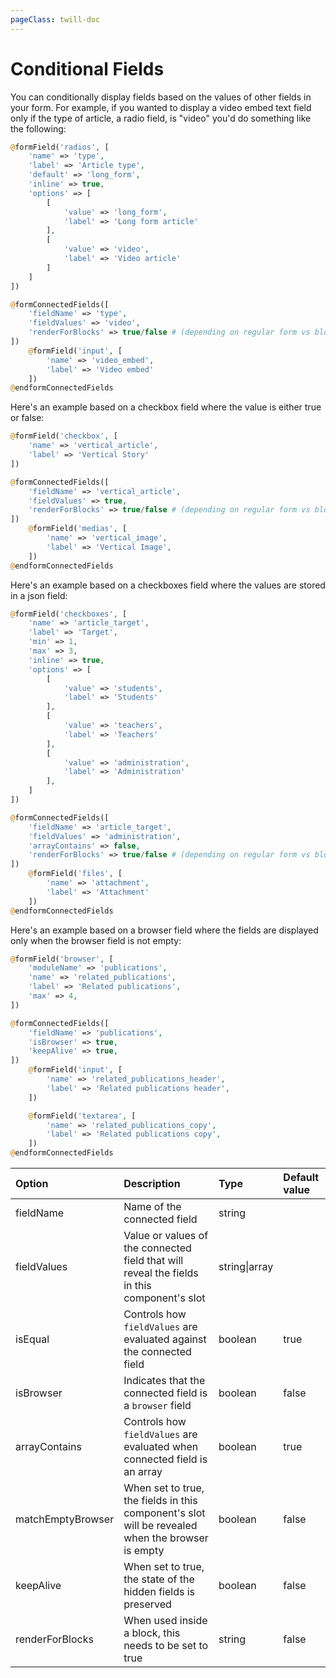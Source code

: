 ```yaml
---
pageClass: twill-doc
---
```


# Conditional Fields

You can conditionally display fields based on the values of other fields in your form. For example, if you wanted to display a video embed text field only if the type of article, a radio field, is "video" you'd do something like the following:

```php
@formField('radios', [
    'name' => 'type',
    'label' => 'Article type',
    'default' => 'long_form',
    'inline' => true,
    'options' => [
        [
            'value' => 'long_form',
            'label' => 'Long form article'
        ],
        [
            'value' => 'video',
            'label' => 'Video article'
        ]
    ]
])

@formConnectedFields([
    'fieldName' => 'type',
    'fieldValues' => 'video',
    'renderForBlocks' => true/false # (depending on regular form vs block form)
])
    @formField('input', [
        'name' => 'video_embed',
        'label' => 'Video embed'
    ])
@endformConnectedFields
```
Here's an example based on a checkbox field where the value is either true or false:

```php
@formField('checkbox', [
    'name' => 'vertical_article',
    'label' => 'Vertical Story'
])

@formConnectedFields([
    'fieldName' => 'vertical_article',
    'fieldValues' => true,
    'renderForBlocks' => true/false # (depending on regular form vs block form)
])
    @formField('medias', [
        'name' => 'vertical_image',
        'label' => 'Vertical Image',
    ])
@endformConnectedFields
```
Here's an example based on a checkboxes field where the values are stored in a json field:

```php
@formField('checkboxes', [
    'name' => 'article_target',
    'label' => 'Target',
    'min' => 1,
    'max' => 3,
    'inline' => true,
    'options' => [
        [
            'value' => 'students',
            'label' => 'Students'
        ],
        [
            'value' => 'teachers',
            'label' => 'Teachers'
        ],
        [
            'value' => 'administration',
            'label' => 'Administration'
        ],
    ]
])

@formConnectedFields([
    'fieldName' => 'article_target',
    'fieldValues' => 'administration',
    'arrayContains' => false,
    'renderForBlocks' => true/false # (depending on regular form vs block form)
])
    @formField('files', [
        'name' => 'attachment',
        'label' => 'Attachment'
    ])
@endformConnectedFields
```

Here's an example based on a browser field where the fields are displayed only when the browser field is not empty:

```php
@formField('browser', [
    'moduleName' => 'publications',
    'name' => 'related_publications',
    'label' => 'Related publications',
    'max' => 4,
])

@formConnectedFields([
    'fieldName' => 'publications',
    'isBrowser' => true,
    'keepAlive' => true,
])
    @formField('input', [
        'name' => 'related_publications_header',
        'label' => 'Related publications header',
    ])

    @formField('textarea', [
        'name' => 'related_publications_copy',
        'label' => 'Related publications copy',
    ])
@endformConnectedFields
```


| Option            | Description                                                                                      | Type              | Default value |
|:------------------|:-------------------------------------------------------------------------------------------------|:------------------|:--------------|
| fieldName         | Name of the connected field                                                                      | string            |               |
| fieldValues       | Value or values of the connected field that will reveal the fields in this component's slot      | string&vert;array |               |
| isEqual           | Controls how `fieldValues` are evaluated against the connected field                             | boolean           | true          |
| isBrowser         | Indicates that the connected field is a `browser` field                                          | boolean           | false         |
| arrayContains     | Controls how `fieldValues` are evaluated when connected field is an array                        | boolean           | true          | 
| matchEmptyBrowser | When set to true, the fields in this component's slot will be revealed when the browser is empty | boolean           | false         |
| keepAlive         | When set to true, the state of the hidden fields is preserved                                    | boolean           | false         |
| renderForBlocks   | When used inside a block, this needs to be set to true                                           | string            | false         |
